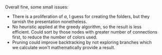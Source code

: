 Overall fine, some small issues:

* There is a proliferation of _a_, I guess for creating the folders, but they tarnish the presentation nonetheless.
* No heuristic applied at the greedy algorithm, so the result is less efficient. Could sort by those nodes with greater number of connections first, to reduce the number of colors used.
* Pruning could improve backtracking by not exploring branches which we calculate won't mathematically provide a result.
